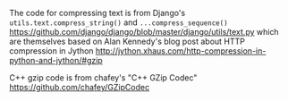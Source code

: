 The code for compressing text is from Django's `utils.text.compress_string()` and
`...compress_sequence()` <https://github.com/django/django/blob/master/django/utils/text.py> which
are themselves based on Alan Kennedy's blog post about HTTP compression in Jython
<http://jython.xhaus.com/http-compression-in-python-and-jython/#gzip>

C++ gzip code is from chafey's "C++ GZip Codec" <https://github.com/chafey/GZipCodec>

